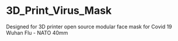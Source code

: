 # 3D_Print_Virus_Mask
Designed for 3D printer open source modular face mask for Covid 19 Wuhan Flu - NATO 40mm
